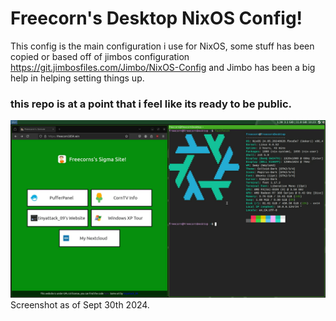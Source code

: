 # Freecorn's Desktop NixOS Config!

This config is the main configuration i use for NixOS, some stuff has been copied or based off of jimbos configuration
https://git.jimbosfiles.com/Jimbo/NixOS-Config and Jimbo has been a big help in helping setting things up.

### this repo is at a point that i feel like its ready to be public.

![image](./screenshot1.png)
Screenshot as of Sept 30th 2024.